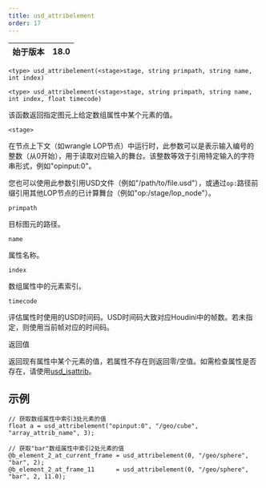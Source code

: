 ```yaml
---
title: usd_attribelement
order: 17
---
```

| 始于版本 | 18.0 |
| --- | --- |

`<type> usd_attribelement(<stage>stage, string primpath, string name, int index)`

`<type> usd_attribelement(<stage>stage, string primpath, string name, int index, float timecode)`

该函数返回指定图元上给定数组属性中某个元素的值。

`<stage>`

在节点上下文（如wrangle LOP节点）中运行时，此参数可以是表示输入编号的整数（从0开始），用于读取对应输入的舞台。该整数等效于引用特定输入的字符串形式，例如"opinput:0"。

您也可以使用此参数引用USD文件（例如"/path/to/file.usd"），或通过`op:`路径前缀引用其他LOP节点的已计算舞台（例如"op:/stage/lop_node"）。

`primpath`

目标图元的路径。

`name`

属性名称。

`index`

数组属性中的元素索引。

`timecode`

评估属性时使用的USD时间码。USD时间码大致对应Houdini中的帧数。若未指定，则使用当前帧对应的时间码。

返回值

返回现有属性中某个元素的值，若属性不存在则返回零/空值。如需检查属性是否存在，请使用[usd_isattrib](usd_isattrib.html "检查指定图元是否具有给定名称的属性")。

## 示例

```vex
// 获取数组属性中索引3处元素的值
float a = usd_attribelement("opinput:0", "/geo/cube", "array_attrib_name", 3);

// 获取"bar"数组属性中索引2处元素的值
@b_element_2_at_current_frame = usd_attribelement(0, "/geo/sphere", "bar", 2);
@b_element_2_at_frame_11      = usd_attribelement(0, "/geo/sphere", "bar", 2, 11.0);

```
